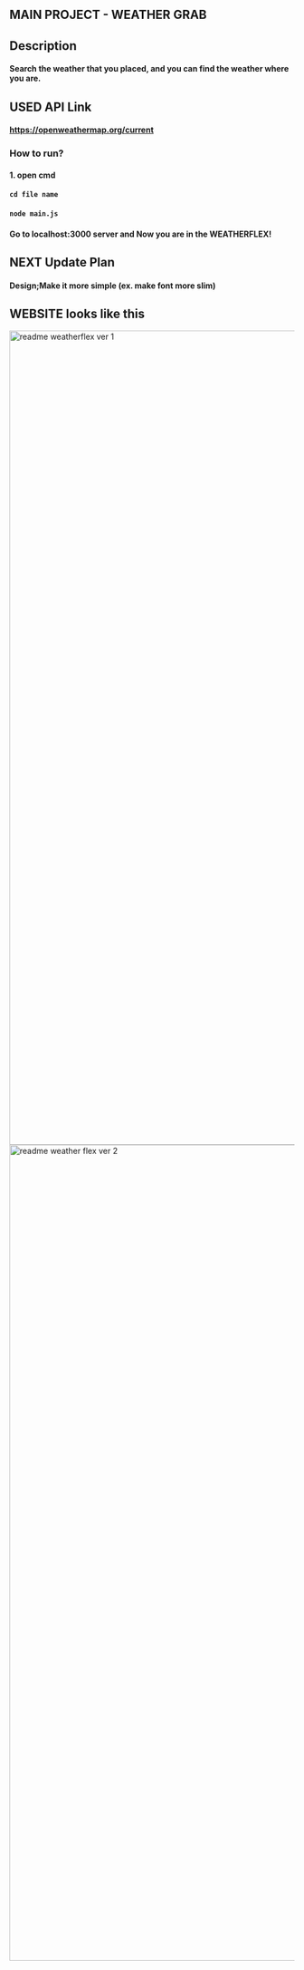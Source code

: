 ## MAIN PROJECT - WEATHER GRAB

## Description
#### Search the weather that you placed, and you can find the weather where you are.


## USED API Link
#### https://openweathermap.org/current

### How to run?

#### 1. open cmd
#### `cd file name`
#### `node main.js`
#### Go to localhost:3000 server and Now you are in the WEATHERFLEX!


## NEXT Update Plan
#### Design;Make it more simple (ex. make font more slim)


## WEBSITE looks like this

<img width="1437" alt="readme weatherflex ver 1 " src="https://user-images.githubusercontent.com/57825621/99903942-fea3c280-2d0a-11eb-9eb4-ae889bdf369e.png">

<img width="1440" alt="readme weather flex ver 2" src="https://user-images.githubusercontent.com/57825621/99903938-fc416880-2d0a-11eb-8c3e-176cd6c762fc.png">

